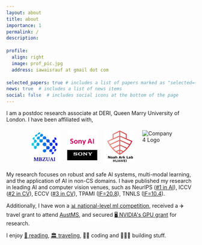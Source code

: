 ```yaml
---
layout: about
title: about
importance: 1
permalink: /
description: 

profile:
  align: right
  image: prof_pic.jpg
  address: iawaisrauf at gmail dot com
  
selected_papers: true # includes a list of papers marked as "selected={true}"
news: true  # includes a list of news items
social: false  # includes social icons at the bottom of the page
---
```


<style>
  /*Style for muted links*/
  /* .muted-link {
    color: #888;
    text-decoration: none; 
  }
  .muted-link:hover {
    color: #555;
  } */
        .logos-container {
            display: flex;
            justify-content: center;
            flex-wrap: wrap;
            gap: 20px;
            margin-top: 20px;
        }
        .logo {
            width: 100%;
            max-width: 80px;
            height: auto;
            transition: all 0.3s ease-in-out;
            
        }
        /* .logo-text {
            font-size: px;
            color: #555;
            margin-top: 5px;
        } */
</style>

I am a postdoc research associate at DERI, Queen Marry University of London. I have been affiliated with, 
  <div class="logos-container">
          <div class="company">
            <img src="assets/img/mbzuai.png" alt="Company 3 Logo" class="logo">
            <!-- <div class="company-text">RA@MBZUAI<br> among <a href="https://csrankings.org/#/index?ai&vision&mlmining&nlp&world">top 15</a><br>UAE</div> -->
        </div>
        <div class="company">
            <img src="assets/img/sonyai.jpg" alt="Company 1 Logo" class="logo">
            <!-- <div class="company-text">RA at Sony AI <br> Japan</div> -->
        </div>
        <div class="company">
            <img src="assets/img/huawei.png" alt="Company 2 Logo" class="logo">
            <!-- <div class="company-text">RA@Huawei's <br> Noah Ark Lab <br> Hong Kong</div> -->
        </div>
      <div class="company">
            <img src="https://encrypted-tbn0.gstatic.com/images?q=tbn:ANd9GcSW-zl6llLzUFvqZSCz-lFtmypVHGfg9p0s8w&s" alt="Company 4 Logo" class="logo">
            <!-- <div class="company-text">Company 4<br>Job Title: Consultant<br>Years: 2022-Present</div> -->
        </div>
        <!-- <br> -->
        <!-- <br> -->
    </div>

<!-- <ul>
 <li> RA at <a href="https://mbzuai.ac.ae/"> MBZUAI</a>, among <a href="https://csrankings.org/#/index?ai&vision&mlmining&nlp&world">top 15 AI research institutes</a></li>
  <li> RA at <a href="https://ai.sony/">Sony AI</a>, Japan
  </li>
  <li> RA at AI Theory Group of <a href="http://www.noahlab.com.hk/">Huawei's Noah Ark Lab</a> in Hong Kong
  </li>
  <li> Ph.D. Student and RA at <a href="https://sites.google.com/khu.ac.kr/mlvclab/">MLVC Lab</a> in South Korea
  </li> -->
  <!-- <li> RA at <a href="http://www.spider.itu.edu.pk">SPIDER Lab</a> and a TA for five grad and undergrad courses, including <a href="https://awaisrauf.github.io/ee512/" class="muted-link">machine learning</a> at <a href="http://www.itu.edu.pk/" class="muted-link">ITU </a> </li> -->
  <!-- <li> Teaching Assistant for graduate and undergraduate courses, including <a href="https://awaisrauf.github.io/ee512/" class="muted-link">machine learning</a> -->
<!-- </ul> -->

My research focuses on robust and safe AI systems, multi-modal learning, and the application of AI in non-CS domains. I have published my research in leading AI and computer vision venues, such as NeurIPS ([#1 in AI](https://scholar.google.com.hk/citations?view_op=top_venues&hl=en&vq=eng_artificialintelligence)), ICCV ([#2 in CV](https://scholar.google.com.hk/citations?view_op=top_venues&hl=en&vq=eng_computervisionpatternrecognition)), ECCV ([#3 in CV](https://scholar.google.com.hk/citations?view_op=top_venues&hl=en&vq=eng_computervisionpatternrecognition)), TPAMI ([IF=20.8](https://ieeexplore.ieee.org/xpl/RecentIssue.jsp?punumber=34)), TNNLS ([IF=10.4](https://cis.ieee.org/publications/t-neural-networks-and-learning-systems)).



<!-- <div class="logos-container">
        <img src="https://yt3.googleusercontent.com/_q_p7qZP7kmN9_F2Sf26zcUI23ShtGlFZNdGvdOp09ymubZI-q_32m2Sz-LRw5K2zfX2PF__=s900-c-k-c0x00ffffff-no-rj" alt="Company 1 Logo" class="logo">
        <img src="https://avatars.githubusercontent.com/u/12619994?s=200&v=4" alt="Company 2 Logo" class="logo">
        <img src="https://pbs.twimg.com/profile_images/1540236845400866817/snSslwU-_400x400.jpg" alt="Company 3 Logo" class="logo">
        <img src="https://lh6.googleusercontent.com/NwuzzRSYASBEdncLUKgnLhswIGbMgZopmw1--NSy62gXrHAoZEGUmkL6gxECJfJoXWrucXgG4gC2GSxUcobM1zk=w16383" alt="Company 4 Logo" class="logo">
    </div> -->


 <!-- Details of my researcher is available here. I regularly contribute as a reviewer for top conferences such as NeurIPS, CVPR, ICLR, ICCV, and AISTATS. -->
 <!-- MICCAI ([#4 in Med. Imaging](https://scholar.google.com.hk/citations?view_op=top_venues&hl=en&vq=med_radiologymedicalimaging)), COLING ([#5 in Comp. Linguistics](https://scholar.google.com.hk/citations?view_op=top_venues&hl=en&vq=eng_computationallinguistics)), and WACV ([#9 in CV](https://scholar.google.com.hk/citations?view_op=top_venues&hl=en&vq=eng_computervisionpatternrecognition)). Details of my researcher is available here.   -->

 Additionally, I have won a [📊 national-level ml competition](https://awaisrauf.github.io/election_prediction), received a ✈️ travel grant to attend [AustMS](https://sites.google.com/view/2022-workshop-bridgingmathstcs), and secured [🖥 NVIDIA's GPU grant](https://developer.nvidia.com/academic_gpu_seeding) for research.

I enjoy [📖 reading](https://www.goodreads.com/review/list/90419452-awais?page=1&per_page=100&print=true&ref=nav_mybooks&shelf=read&utf8), [🏛 traveling](), 🧑‍💻 coding and 👷🏼‍♂️ building stuff.
